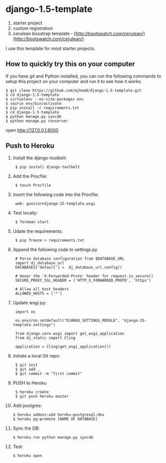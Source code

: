 django-1.5-template
===================

1. starter project
2. custom registration
3. cerulean boostrap template - [http://bootswatch.com/cerulean/](http://bootswatch.com/cerulean/)


I use this template for most starter projects.


How to quickly try this on your computer
------------------------

If you have git and Python installed, you can run the following commands to setup this project on your computer and run it to see how it works.

    $ git clone https://github.com/mjhea0/django-1.5-template.git
    $ cd django-1.5-template
    $ virtualenv --no-site-packages env
    $ source env/bin/activate
    $ pip install -r requirements.txt
    $ cd django-1.5-template
    $ python manage.py syncdb
    $ python manage.py runserver
    
open http://127.0.0.1:8000

Push to Heroku
-------

1. Install the django-toolbelt:
        
        $ pip install django-toolbelt

2. Add the Procfile:

        $ touch Procfile    

3. Insert the following code into the Procfile:

        web: gunicorndjango-15-template.wsgi
    
4. Test locally:

        $ foreman start
    
5. Udate the requirements:

        $ pip freeze > requirements.txt

6. Append the following code to settings.py

        # Parse database configuration from $DATABASE_URL
        import dj_database_url
        DATABASES['default'] =  dj_database_url.config()
        
        # Honor the 'X-Forwarded-Proto' header for request.is_secure()
        SECURE_PROXY_SSL_HEADER = ('HTTP_X_FORWARDED_PROTO', 'https')
        
        # Allow all host headers
        ALLOWED_HOSTS = ['*']
        
7. Update wsgi.py:

        import os
        
        os.environ.setdefault("DJANGO_SETTINGS_MODULE", "django-15-template.settings")
        
        from django.core.wsgi import get_wsgi_application
        from dj_static import Cling
        
        application = Cling(get_wsgi_application())
        
8. Initiate a local Git repo:

        $ git init
        $ git add .
        $ git commit -m "first commit"
        
9. PUSH to Heroku

        $ heroku create
        $ git push heroku master
        
10. Add postgres:

        $ heroku addons:add heroku-postgresql:dev
        $ heroku pg:promote [NAME OF DATABASE]
        
11. Sync the DB:

        $ heroku run python manage.py syncdb
        
12. Test:

        $ heroku open

